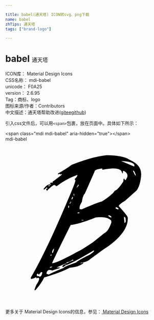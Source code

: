 ```yaml
---

title: babel(通天塔) ICON转svg、png下载
name: babel
zhTips: 通天塔
tags: ["brand-logo"]

---
```


# babel  <small style="font-size: 60%;font-weight: 100">通天塔</small>


<div class="detail-page">
<p>
<span>
ICON库：
<span class="badge-secondary badge">Material Design Icons</span> 
</span>
<br/>
<span>
CSS名称：
<span class="badge-secondary badge">mdi-babel</span> 
</span>
<br/>
<span>
unicode：
<span class="badge-secondary badge">F0A25</span> 
<copy-btn content='F0A25' btn-title=""></copy-btn>
<copy-btn :content='String.fromCodePoint(parseInt("F0A25", 16))' btn-title="复制U"></copy-btn>
</span>
<br/>
<span>
version：
<span class="badge-secondary badge">2.6.95</span> 
</span><br/><span>Tag：<span class="badge-light badge"><router-link to="/tags/brand-logo.html">商标、logo</router-link></span></span>
<br/>
<span>图标来源/作者：<span class="badge-light badge">Contributors</span></span> 
<br/>
<span class="zh-detail">中文描述：<span class="badge-primary badge">通天塔</span><span class="help-link"><span>帮助改进</span>(<a href="https://gitee.com/liuwave/icon-helper/edit/master/json/material/babel.json" target="_blank" rel="noopener noreferrer">gitee</a><a href="https://github.com/liuwave/icon-helper/edit/master/json/material/babel.json" target="_blank" rel="noopener noreferrer">github</a></span>)</span><br/>
</p>
</div>
<div class="alert alert-dark">
  <i class="mdi mdi-babel mdi-48px"></i>
  <i class="mdi mdi-babel mdi-36px"></i>
  <i class="mdi mdi-babel mdi-24px"></i>
  <i class="mdi mdi-babel mdi-18px"></i>
</div>
<div>
  <p>引入css文件后，可以用<code>&lt;span&gt;</code>包裹，放在页面中。具体如下所示：    
  </p>
  <div class="alert alert-primary" style="font-size: 14px">
    &lt;span class="mdi mdi-babel" aria-hidden="true"&gt;&lt;/span&gt;
    <copy-btn content='<span class="mdi mdi-babel" aria-hidden="true"></span>'></copy-btn>
  </div>
  <div class="alert alert-secondary">
    <i class="mdi mdi-babel"
    style="font-size: 24px"
    aria-hidden="true"></i> mdi-babel
    <copy-btn content="mdi-babel" btn-title="复制图标名称"></copy-btn>
  </div>
</div>
<div id="svg" class="svg-wrap">
<svg xmlns="http://www.w3.org/2000/svg" viewBox="0 0 24 24"><path d="M15.14 2C13.8 2.12 12.04 2.59 9.87 3.43C9.28 3.87 8.6 4.3 7.84 4.72V4.85C7.9 4.85 7.96 4.81 8.04 4.77C8.13 4.76 8.19 4.79 8.19 4.88L8.32 4.8L8.39 4.79L8.4 4.86C8.41 4.92 7.93 5.29 7 5.96L7.06 6.09H7L6.84 6.04C6.84 6.09 6.78 6.11 6.64 6.12L6.65 6.19L6.81 6.37C6.75 6.37 6.68 6.36 6.6 6.32C6.29 6.35 6 6.58 5.69 7L5.77 7.12C6.03 6.88 6.18 6.76 6.22 6.76L6.24 6.95C6.2 6.95 6.12 7 6.04 7.03L6.2 7.27C6.5 6.93 6.86 6.64 7.24 6.41C7.43 6.46 7.53 6.5 7.53 6.58L7.67 6.57C8.69 5.81 9.71 5.27 10.71 4.93L10.72 5.06C10.53 5.34 10.4 5.5 10.33 5.5C10.34 5.59 10.38 5.67 10.43 5.74C10.45 5.92 10 7.06 9.07 9.19C6.95 14.13 5.19 17.78 3.77 20.16C3.77 20.2 3.8 20.27 3.85 20.35C4.2 20.26 4.42 20.18 4.5 20.1L4.6 20.09L4.61 20.22L4.74 20.21L4.88 20.13C4.88 20.18 4.93 20.19 5 20.18L5.03 20.31C5.03 20.45 4.96 20.65 4.8 20.92C4.65 21.08 4.5 21.42 4.34 21.94V22H4.47C5.04 21.35 5.5 20.72 5.78 20.11C7.44 19.62 8.71 19.15 9.59 18.67C10.47 18.6 11.15 18.37 11.61 18L11.6 17.91L11.27 18H11.19L11.18 17.95C11.83 17.85 12.28 17.7 12.5 17.5C13.79 16.54 14.74 15.85 15.39 15.44C17.39 13.97 18.33 12.55 18.22 11.21C18.21 11.07 17.76 10.5 16.9 9.56C16.88 9.38 17.19 9.12 17.8 8.77L19.53 7.24C19.92 6.74 20.15 5.94 20.23 4.83L20.2 4.57C20.14 3.79 19.58 3.16 18.5 2.68C17.88 2.25 16.76 2.03 15.14 2M17.24 2.87C18.53 2.92 19.19 3.14 19.23 3.55L19.18 3.68L17.24 2.87M16 3.96C16.89 3.95 17.35 4.18 17.4 4.68L17.5 4.67V4.34L17.64 4.33C18 4.5 18.16 4.74 18.18 5C18.2 5.2 18.1 5.42 17.89 5.69C17.8 5.7 17.75 5.64 17.74 5.5H17.6L17.56 5.91C17 6.78 16.56 7.23 16.3 7.26C16.06 7.58 15.91 7.75 15.85 7.75C15.67 7.97 15.17 8.35 14.35 8.87C14.08 8.9 13.07 9.28 11.34 10.04C11.25 10 11.16 10 11.06 10L11.05 9.88C11.03 9.62 11.14 9.31 11.39 8.92C11.5 8.21 11.67 7.8 11.83 7.7L13.28 4.44C13.27 4.24 13.57 4.09 14.21 4L14.42 3.96L14.44 4.15C15.06 4.05 15.45 4 15.6 4C15.74 3.97 15.88 3.96 16 3.96M19 4.29H19.04C19.16 4.3 19.28 4.5 19.41 4.91L19.42 5.03C19.35 5.04 19.22 4.83 19.03 4.41L19 4.29M10.82 6.36H10.88L10.9 6.55C10.84 6.56 10.75 6.65 10.65 6.83L10.64 6.7C10.76 6.55 10.82 6.43 10.82 6.36M6.67 6.46L6.68 6.5C6.63 6.5 6.56 6.56 6.5 6.6L6.41 6.61L6.39 6.5L6.67 6.46M10.24 7.72L10.26 8H10.19L10.16 7.73L10.24 7.72M10.07 8.19C10.05 8.41 10 8.5 9.89 8.53L9.82 8.54C9.9 8.39 9.94 8.29 9.93 8.21L10.07 8.19M9.78 8.87L9.79 8.93L9.67 9.14L9.54 9.15L9.53 9.09C9.66 9.08 9.72 9 9.71 8.88L9.78 8.87M9.5 9.5L9.45 9.81H9.38L9.36 9.5H9.5M16.57 9.72L16.85 9.89C16.86 10 16.82 10.03 16.73 10.04C16.61 9.96 16.5 9.93 16.44 9.93L16.43 9.73L16.57 9.72M11 10.46L11.03 10.58L10.76 10.61L10.75 10.5L11 10.46M15.5 10.91C15.68 11 15.78 11.09 15.79 11.16L15.8 11.22C15.61 11.24 15.45 11.14 15.29 10.93L15.5 10.91M17.66 11.12C17.81 11.18 17.88 11.25 17.89 11.31L17.93 11.82C17.87 11.96 17.81 12.03 17.74 12.03L17.66 11.12M14.16 11.18C14.86 11.17 15.4 11.33 15.76 11.68L15.79 11.94C15.5 12.85 15.13 13.38 14.75 13.54L13 14.93C11.7 15.79 11 16.21 10.9 16.22C8.83 17.36 7.54 17.95 7.04 18H6.96C7.03 17.76 7.95 15.87 9.73 12.33C10.5 12.26 11.76 11.89 13.44 11.23L13.85 11.19C13.96 11.19 14.06 11.18 14.16 11.18M11.62 11.59L11.63 11.65L11.35 11.67L11.34 11.61L11.62 11.59M7.26 15.81C7.17 16.26 7.08 16.5 7 16.5L6.97 16.43C6.95 16.2 7.05 16 7.26 15.81M13.18 16.09L13.19 16.21C13.2 16.27 13 16.43 12.6 16.72C11.44 17.29 10.76 17.68 10.56 17.88C9.3 18.32 8.68 18.59 8.69 18.69C7.57 19.14 6.84 19.46 6.5 19.66C6.41 19.67 6.29 19.63 6.13 19.56C6.12 19.34 6.21 19.15 6.44 19C6.63 19 6.82 19 7 19.09C7.21 19 7.57 18.87 8.08 18.74L8.07 18.61L7.66 18.65C7.71 18.58 8.11 18.4 8.86 18.09L9.07 18.07L9.08 18.13C8.73 18.16 8.53 18.27 8.5 18.46C8.5 18.53 8.53 18.58 8.62 18.57C8.87 18.39 9 18.3 9 18.27C9.5 18.18 10.9 17.44 13.18 16.09M6.86 16.69L6.87 16.75C6.88 16.84 6.83 16.89 6.74 16.9V16.84C6.73 16.76 6.77 16.71 6.86 16.69M10 17.5C10.07 17.47 10.12 17.5 10.12 17.58C9.96 17.6 9.65 17.73 9.19 18H9.12L9.11 17.87C9.44 17.84 9.73 17.71 9.97 17.5H10M6.95 18.5L6.96 18.58C6.9 18.58 6.84 18.61 6.75 18.66L6.62 18.67C6.61 18.61 6.65 18.55 6.74 18.53L6.95 18.5M5.35 19.3L5.5 19.36C5.44 19.76 5.33 19.96 5.13 20C4.97 19.91 4.83 19.88 4.7 19.89L4.68 19.7C4.67 19.62 4.72 19.57 4.82 19.55C4.9 19.54 4.95 19.6 4.96 19.73C5.2 19.44 5.33 19.3 5.35 19.3Z" /></svg>
</div>
<detail full-name='mdi-babel'></detail>
    
<div><p>更多关于 Material Design Icons的信息，参见：<a target="_blank" href="https://iconhelper.cn/material.html"> Material Design Icons</a>
</p></div>
